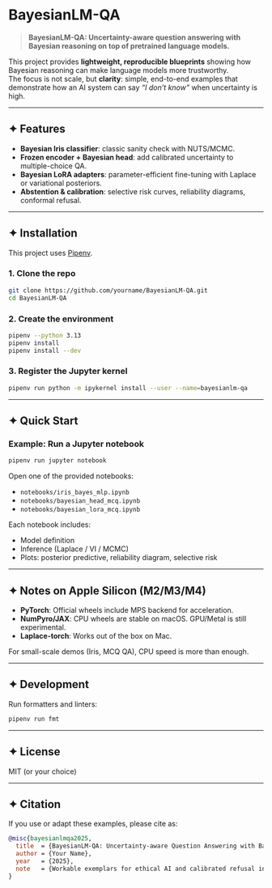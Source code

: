 # BayesianLM-QA

> **BayesianLM-QA: Uncertainty-aware question answering with Bayesian reasoning on top of pretrained language models.**

This project provides **lightweight, reproducible blueprints** showing how Bayesian reasoning can make language models more trustworthy.  
The focus is not scale, but **clarity**: simple, end-to-end examples that demonstrate how an AI system can say *“I don’t know”* when uncertainty is high.  

---

## ✦ Features
- **Bayesian Iris classifier**: classic sanity check with NUTS/MCMC.  
- **Frozen encoder + Bayesian head**: add calibrated uncertainty to multiple-choice QA.  
- **Bayesian LoRA adapters**: parameter-efficient fine-tuning with Laplace or variational posteriors.  
- **Abstention & calibration**: selective risk curves, reliability diagrams, conformal refusal.  

---

## ✦ Installation

This project uses [Pipenv](https://pipenv.pypa.io/).

### 1. Clone the repo
```bash
git clone https://github.com/yourname/BayesianLM-QA.git
cd BayesianLM-QA
```

### 2. Create the environment
```bash
pipenv --python 3.13
pipenv install
pipenv install --dev
```

### 3. Register the Jupyter kernel
```bash
pipenv run python -m ipykernel install --user --name=bayesianlm-qa
```

---

## ✦ Quick Start

### Example: Run a Jupyter notebook
```bash
pipenv run jupyter notebook
```
Open one of the provided notebooks:
- `notebooks/iris_bayes_mlp.ipynb`  
- `notebooks/bayesian_head_mcq.ipynb`  
- `notebooks/bayesian_lora_mcq.ipynb`  

Each notebook includes:
- Model definition  
- Inference (Laplace / VI / MCMC)  
- Plots: posterior predictive, reliability diagram, selective risk  

---

## ✦ Notes on Apple Silicon (M2/M3/M4)

- **PyTorch**: Official wheels include MPS backend for acceleration.  
- **NumPyro/JAX**: CPU wheels are stable on macOS. GPU/Metal is still experimental.  
- **Laplace-torch**: Works out of the box on Mac.  

For small-scale demos (Iris, MCQ QA), CPU speed is more than enough.  

---

## ✦ Development

Run formatters and linters:
```bash
pipenv run fmt
```

---

## ✦ License
MIT (or your choice)

---

## ✦ Citation
If you use or adapt these examples, please cite as:

```bibtex
@misc{bayesianlmqa2025,
  title  = {BayesianLM-QA: Uncertainty-aware Question Answering with Bayesian Reasoning},
  author = {Your Name},
  year   = {2025},
  note   = {Workable exemplars for ethical AI and calibrated refusal in LLMs}
}
```
